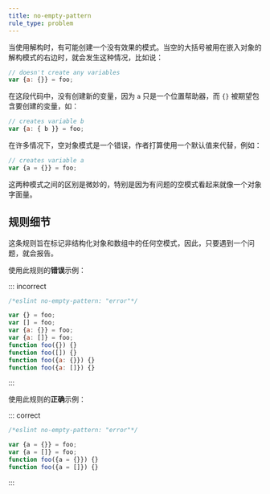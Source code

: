 ```yaml
---
title: no-empty-pattern
rule_type: problem
---
```


当使用解构时，有可能创建一个没有效果的模式。当空的大括号被用在嵌入对象的解构模式的右边时，就会发生这种情况，比如说：

```js
// doesn't create any variables
var {a: {}} = foo;
```

在这段代码中，没有创建新的变量，因为 `a` 只是一个位置帮助器，而 `{}` 被期望包含要创建的变量，如：

```js
// creates variable b
var {a: { b }} = foo;
```

在许多情况下，空对象模式是一个错误，作者打算使用一个默认值来代替，例如：

```js
// creates variable a
var {a = {}} = foo;
```

这两种模式之间的区别是微妙的，特别是因为有问题的空模式看起来就像一个对象字面量。

## 规则细节

这条规则旨在标记非结构化对象和数组中的任何空模式，因此，只要遇到一个问题，就会报告。

使用此规则的**错误**示例：

::: incorrect

```js
/*eslint no-empty-pattern: "error"*/

var {} = foo;
var [] = foo;
var {a: {}} = foo;
var {a: []} = foo;
function foo({}) {}
function foo([]) {}
function foo({a: {}}) {}
function foo({a: []}) {}
```

:::

使用此规则的**正确**示例：

::: correct

```js
/*eslint no-empty-pattern: "error"*/

var {a = {}} = foo;
var {a = []} = foo;
function foo({a = {}}) {}
function foo({a = []}) {}
```

:::
